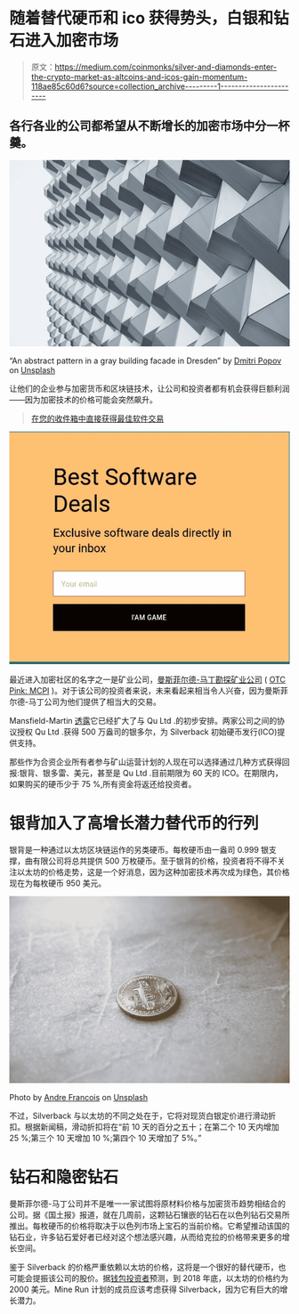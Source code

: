 # 随着替代硬币和 ico 获得势头，白银和钻石进入加密市场

> 原文：<https://medium.com/coinmonks/silver-and-diamonds-enter-the-crypto-market-as-altcoins-and-icos-gain-momentum-118ae85c60d6?source=collection_archive---------1----------------------->

## 各行各业的公司都希望从不断增长的加密市场中分一杯羹。

![](img/d851dc035556d30b6cce4301cd04e92a.png)

“An abstract pattern in a gray building facade in Dresden” by [Dmitri Popov](https://unsplash.com/@dmpop?utm_source=medium&utm_medium=referral) on [Unsplash](https://unsplash.com?utm_source=medium&utm_medium=referral)

让他们的企业参与加密货币和区块链技术，让公司和投资者都有机会获得巨额利润——因为加密技术的价格可能会突然飙升。

> [在您的收件箱中直接获得最佳软件交易](https://coincodecap.com/?utm_source=coinmonks)

[![](img/7c0b3dfdcbfea594cc0ae7d4f9bf6fcb.png)](https://coincodecap.com/?utm_source=coinmonks)

最近进入加密社区的名字之一是矿业公司，[曼斯菲尔德-马丁勘探矿业公司](http://mansfieldmartin.com) ( [OTC Pink: MCPI](https://finance.yahoo.com/quote/mcpi?ltr=1) )。对于该公司的投资者来说，未来看起来相当令人兴奋，因为曼斯菲尔德-马丁公司为他们提供了相当大的交易。

Mansfield-Martin [透露](https://finance.yahoo.com/news/mansfield-martin-exploration-mining-inc-123000375.html)它已经扩大了与 Qu Ltd .的初步安排。两家公司之间的协议授权 Qu Ltd .获得 500 万盎司的银多尔，为 Silverback 初始硬币发行(ICO)提供支持。

那些作为合资企业所有者参与矿山运营计划的人现在可以选择通过几种方式获得回报:银背、银多雷、美元，甚至是 Qu Ltd .目前期限为 60 天的 ICO。在期限内，如果购买的硬币少于 75 %,所有资金将返还给投资者。

# **银背加入了高增长潜力替代币的行列**

银背是一种通过以太坊区块链运作的另类硬币。每枚硬币由一盎司 0.999 银支撑，曲有限公司将总共提供 500 万枚硬币。至于银背的价格，投资者将不得不关注以太坊的价格走势，这是一个好消息，因为这种加密技术再次成为绿色，其价格现在为每枚硬币 950 美元。

![](img/6e67c63b2ad2f0af4d9758e35af064b4.png)

Photo by [Andre Francois](https://unsplash.com/@silverhousehd?utm_source=medium&utm_medium=referral) on [Unsplash](https://unsplash.com?utm_source=medium&utm_medium=referral)

不过，Silverback 与以太坊的不同之处在于，它将对现货白银定价进行滑动折扣。根据新闻稿，滑动折扣将在“前 10 天的百分之五十；在第二个 10 天内增加 25 %;第三个 10 天增加 10 %;第四个 10 天增加了 5%。”

# **钻石和隐密钻石**

曼斯菲尔德-马丁公司并不是唯一一家试图将原材料价格与加密货币趋势相结合的公司。据《国土报》报道，就在几周前，这颗钻石镶嵌的钻石在以色列钻石交易所推出。每枚硬币的价格将取决于以色列市场上宝石的当前价格。它希望推动该国的钻石业，许多钻石爱好者已经对这个想法感兴趣，从而给克拉的价格带来更多的增长空间。

鉴于 Silverback 的价格严重依赖以太坊的价格，这将是一个很好的替代硬币，也可能会提振该公司的股价。据[钱包投资者](https://walletinvestor.com/forecast/ethereum-prediction)预测，到 2018 年底，以太坊的价格约为 2000 美元。Mine Run 计划的成员应该考虑获得 Silverback，因为它有巨大的增长潜力。